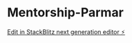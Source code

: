# Mentorship-Parmar

[Edit in StackBlitz next generation editor ⚡️](https://stackblitz.com/~/github.com/paregi12/Mentorship-Parmar)